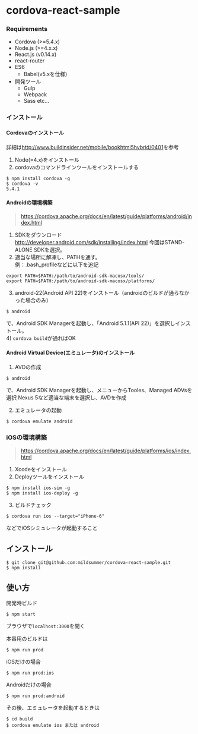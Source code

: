 # cordova-react-sample

### Requirements
* Cordova (>=5.4.x)
* Node.js (>=4.x.x)
* React.js (v0.14.x)
* react-router
* ES6
  * Babel(v5.xを仕様)
* 開発ツール
  * Gulp
  * Webpack
  * Sass
etc...

### インストール

#### Cordovaのインストール

詳細は<http://www.buildinsider.net/mobile/bookhtml5hybrid/0401>を参考

1. Node(=4.x)をインストール
2. cordovaのコマンドラインツールをインストールする
```
$ npm install cordova -g
$ cordova -v
5.4.1
```

#### Androidの環境構築

> https://cordova.apache.org/docs/en/latest/guide/platforms/android/index.html

1) SDKをダウンロード
http://developer.android.com/sdk/installing/index.html
今回はSTAND-ALONE SDKを選択。  
2) 適当な場所に解凍し、PATHを通す。  
例：.bash_profileなどに以下を追記
```
export PATH=$PATH:/path/to/android-sdk-macosx/tools/
export PATH=$PATH:/path/to/android-sdk-macosx/platforms/
```
3)  android-22(Android API 22)をインストール（androidのビルドが通らなかった場合のみ）
```
$ android
```
で、Android SDK Managerを起動し、「Android 5.1.1(API 22)」を選択しインストール。  
4) `cordova build`が通ればOK

#### Android Virtual Device(エミュレータ)のインストール
1) AVDの作成
```
$ android
```
で、Android SDK Managerを起動し、メニューからTooles、Managed ADVsを選択
Nexus 5など適当な端末を選択し、AVDを作成

2) エミュレータの起動
```
$ cordova emulate android
```

### iOSの環境構築

> https://cordova.apache.org/docs/en/latest/guide/platforms/ios/index.html

1) Xcodeをインストール  
2) Deployツールをインストール
```
$ npm install ios-sim -g
$ npm install ios-deploy -g
```
3) ビルドチェック
```
$ cordova run ios --target="iPhone-6"
```
などでiOSシミュレータが起動すること

## インストール
    $ git clone git@github.com:mildsummer/cordova-react-sample.git
    $ npm install

## 使い方
開発時ビルド

    $ npm start
ブラウザで`localhost:3000`を開く

本番用のビルドは

    $ npm run prod
iOSだけの場合

    $ npm run prod:ios
Androidだけの場合

    $ npm run prod:android

その後、エミュレータを起動するときは

    $ cd build
    $ cordova emulate ios または android